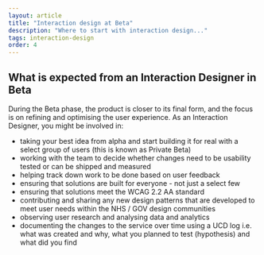 ```yaml
---
layout: article
title: "Interaction design at Beta"
description: "Where to start with interaction design..."
tags: interaction-design
order: 4
---
```


## What is expected from an Interaction Designer in Beta

During the Beta phase, the product is closer to its final form, and the focus is on refining and optimising the user experience. As an Interaction Designer, you might be involved in:

- taking your best idea from alpha and start building it for real with a select group of users (this is known as Private Beta)
- working with the team to decide whether changes need to be usability tested or can be shipped and measured
- helping track down work to be done based on user feedback
- ensuring that solutions are built for everyone - not just a select few
- ensuring that solutions meet the WCAG 2.2 AA standard
- contributing and sharing any new design patterns that are developed to meet user needs within the NHS / GOV design communities
- observing user research and analysing data and analytics
- documenting the changes to the service over time using a UCD log i.e. what was created and why, what you planned to test (hypothesis) and what did you find